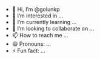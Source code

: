 - 👋 Hi, I’m @golunkp
- 👀 I’m interested in ...
- 🌱 I’m currently learning ...
- 💞️ I’m looking to collaborate on ...
- 📫 How to reach me ...
- 😄 Pronouns: ...
- ⚡ Fun fact: ...

<!---
golunkp/golunkp is a ✨ special ✨ repository because its `README.md` (this file) appears on your GitHub profile.
You can click the Preview link to take a look at your changes.
--->
